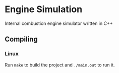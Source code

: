 # Engine Simulation

Internal combustion engine simulator written in C++

## Compiling

### Linux

Run `make` to build the project and `./main.out` to run it.
